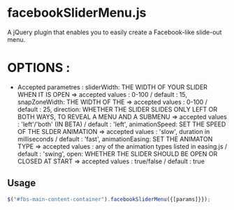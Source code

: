 # facebookSliderMenu.js

A jQuery plugin that enables you to easily create a Facebook-like slide-out menu.

# OPTIONS : 
* Accepted parametres :
	sliderWidth: THE WIDTH OF YOUR SLIDER WHEN IT IS OPEN => accepted values : 0-100 / default : 15,
	snapZoneWidth: THE WIDTH OF THE => accepted values : 0-100  / default : 25,
        direction: WHETHER THE SLIDER SLIDES ONLY LEFT OR BOTH WAYS, TO REVEAL A MENU AND A SUBMENU => accepted values : 'left'/'both' (IN BETA)  / default : 'left',
        animationSpeed: SET THE SPEED OF THE SLDER ANIMATION => accepted values : 'slow', duration in milliseconds / default : 'fast',
        animationEasing: SET THE ANIMATON TYPE => accepted values : any of the animation types listed in easing.js / default : 'swing',
        open: WHETHER THE SLIDER SHOULD BE OPEN OR CLOSED AT START => accepted values : true/false / default : true

## Usage

```javascript
$("#fbs-main-content-container").facebookSliderMenu({[params]}});
```